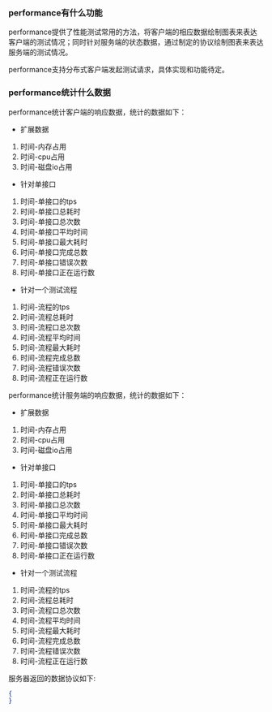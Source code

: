 ### performance有什么功能
performance提供了性能测试常用的方法，将客户端的相应数据绘制图表来表达客户端的测试情况；同时针对服务端的状态数据，通过制定的协议绘制图表来表达服务端的测试情况。

performance支持分布式客户端发起测试请求，具体实现和功能待定。

### performance统计什么数据
performance统计客户端的响应数据，统计的数据如下：

 * 扩展数据
 1. 时间-内存占用
 2. 时间-cpu占用
 3. 时间-磁盘io占用

 * 针对单接口
 1. 时间-单接口的tps
 2. 时间-单接口总耗时
 3. 时间-单接口总次数
 4. 时间-单接口平均时间
 5. 时间-单接口最大耗时
 6. 时间-单接口完成总数
 7. 时间-单接口错误次数
 8. 时间-单接口正在运行数
 
 * 针对一个测试流程
 1. 时间-流程的tps
 2. 时间-流程总耗时
 3. 时间-流程口总次数
 4. 时间-流程平均时间
 5. 时间-流程最大耗时
 6. 时间-流程完成总数
 7. 时间-流程错误次数
 8. 时间-流程正在运行数

performance统计服务端的响应数据，统计的数据如下：
 * 扩展数据
 1. 时间-内存占用
 2. 时间-cpu占用
 3. 时间-磁盘io占用

 * 针对单接口
 1. 时间-单接口的tps
 2. 时间-单接口总耗时
 3. 时间-单接口总次数
 4. 时间-单接口平均时间
 5. 时间-单接口最大耗时
 6. 时间-单接口完成总数
 7. 时间-单接口错误次数
 8. 时间-单接口正在运行数
 
 * 针对一个测试流程
 1. 时间-流程的tps
 2. 时间-流程总耗时
 3. 时间-流程口总次数
 4. 时间-流程平均时间
 5. 时间-流程最大耗时
 6. 时间-流程完成总数
 7. 时间-流程错误次数
 8. 时间-流程正在运行数
 
服务器返回的数据协议如下:
```json
{
}
```
